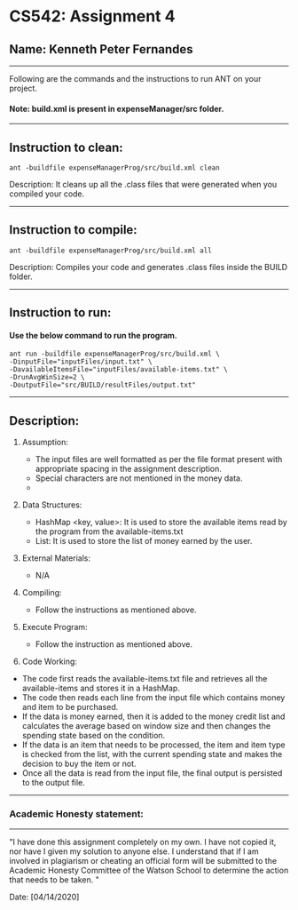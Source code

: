 # CS542: Assignment 4

## Name: Kenneth Peter Fernandes

---

Following are the commands and the instructions to run ANT on your project.

#### Note: build.xml is present in expenseManager/src folder.

---

## Instruction to clean:

```commandline
ant -buildfile expenseManagerProg/src/build.xml clean
```

Description: It cleans up all the .class files that were generated when you
compiled your code.

---

## Instruction to compile:

```commandline
ant -buildfile expenseManagerProg/src/build.xml all
```

Description: Compiles your code and generates .class files inside the BUILD folder.

---

## Instruction to run:

#### Use the below command to run the program.

```commandline
ant run -buildfile expenseManagerProg/src/build.xml \
-DinputFile="inputFiles/input.txt" \
-DavailableItemsFile="inputFiles/available-items.txt" \
-DrunAvgWinSize=2 \
-DoutputFile="src/BUILD/resultFiles/output.txt"
```

---

## Description:

1. Assumption:
    - The input files are well formatted as per the file format present with appropriate spacing in the assignment description.
    - Special characters are not mentioned in the money data.
    - 
2. Data Structures:
    - HashMap <key, value>: It is used to store the available items read by the program from the available-items.txt
    - List<Integer>: It is used to store the list of money earned by the user.

3. External Materials:
    - N/A
4. Compiling:
    - Follow the instructions as mentioned above.

5. Execute Program:
    - Follow the instruction as mentioned above.

6. Code Working:
  - The code first reads the available-items.txt file and retrieves all the available-items and stores it in a HashMap.
  - The code then reads each line from the input file which contains money and item to be purchased.
  - If the data is money earned, then it is added to the money credit list and calculates the average based on window size and then changes the spending state based on the condition.
  - If the data is an item that needs to be processed, the item and item type is checked from the list, with the current spending state and makes the decision to buy the item or not.
  - Once all the data is read from the input file, the final output is persisted to the output file.
  
---

### Academic Honesty statement:

---

"I have done this assignment completely on my own. I have not copied
it, nor have I given my solution to anyone else. I understand that if
I am involved in plagiarism or cheating an official form will be
submitted to the Academic Honesty Committee of the Watson School to
determine the action that needs to be taken. "

Date: [04/14/2020]
